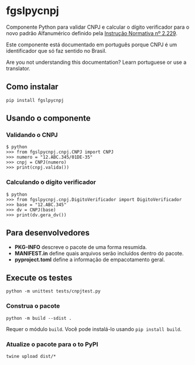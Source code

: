 # fgslpycnpj

Componente Python para validar CNPJ e calcular o dígito verificador para o novo padrão Alfanumérico definido pela [ Instrução Normativa nº 2.229](http://normas.receita.fazenda.gov.br/sijut2consulta/link.action?idAto=141102).

Este componente está documentado em português porque CNPJ é um identificador que só faz sentido no Brasil.

Are you not understanding this documentation? Learn portuguese or use a translator.

## Como instalar

```shell
pip install fgslpycnpj
```

## Usando o componente

### Validando o CNPJ

```shell
$ python
>>> from fgslpycnpj.cnpj.CNPJ import CNPJ
>>> numero = "12.ABC.345/01DE-35"
>>> cnpj = CNPJ(numero)
>>> print(cnpj.valida())
```

### Calculando o dígito verificador

```shell
$ python
>>> from fgslpycnpj.cnpj.DigitoVerificador import DigitoVerificador
>>> base = "12.ABC.345"
>>> dv = CNPJ(base)
>>> print(dv.gera_dv())
```

## Para desenvolvedores

* **PKG-INFO** descreve o pacote de uma forma resumida.
* **MANIFEST.in** define quais arquivos serão incluídos dentro do pacote.
* **pyproject.toml** define a informação de empacotamento geral.

## Execute os testes

```shell
python -m unittest tests/cnpjtest.py 
```

### Construa o pacote

```shell
python -m build --sdist .
```

Requer o módulo `build`. Você pode instalá-lo usando `pip install build`.

### Atualize o pacote para o to PyPI

```shell
twine upload dist/*
```
